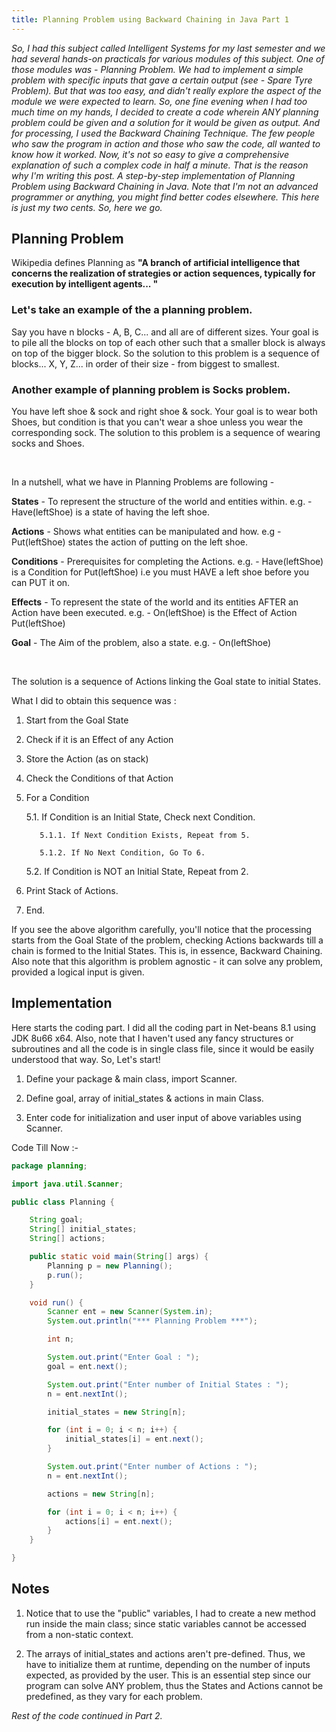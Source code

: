 ```yaml
---
title: Planning Problem using Backward Chaining in Java Part 1 
---
```


_So, I had this subject called Intelligent Systems for my last semester and we had several hands-on practicals for various modules of this subject. One of those modules was - Planning Problem. We had to implement a simple problem with specific inputs that gave a certain output (see - Spare Tyre Problem). But that was too easy, and didn't really explore the aspect of the module we were expected to learn. So, one fine evening when I had too much time on my hands, I decided to create a code wherein ANY planning problem could be given and a solution for it would be given as output. And for processing, I used the Backward Chaining Technique. The few people who saw the program in action and those who saw the code, all wanted to know how it worked. Now, it's not so easy to give a comprehensive explanation of such a complex code in half a minute. That is the reason why I'm writing this post. A step-by-step implementation of Planning Problem using Backward Chaining in Java. Note that I'm not an advanced programmer or anything, you might find better codes elsewhere. This here is just my two cents. So, here we go._

## Planning Problem

Wikipedia defines Planning as **"A branch of artificial intelligence that concerns the realization of strategies or action sequences, typically for execution by intelligent agents... "**

### Let's take an example of the a planning problem.

Say you have n blocks - A, B, C... and all are of different sizes. Your goal is to pile all the blocks on top of each other such that a smaller block is always on top of the bigger block. So the solution to this problem is a sequence of blocks... X, Y, Z... in order of their size - from biggest to smallest.

### Another example of planning problem is Socks problem.

You have left shoe & sock and right shoe & sock. Your goal is to wear both Shoes, but condition is that you can't wear a shoe unless you wear the corresponding sock. The solution to this problem is a sequence of wearing socks and Shoes.

&nbsp;

In a nutshell, what we have in Planning Problems are following -

**States** - To represent the structure of the world and entities within.
e.g. - Have(leftShoe) is a state of having the left shoe.

**Actions** - Shows what entities can be manipulated and how.
e.g - Put(leftShoe) states the action of putting on the left shoe.

**Conditions** - Prerequisites for completing the Actions.
e.g. - Have(leftShoe) is a Condition for Put(leftShoe) i.e you must HAVE a left shoe before you can PUT it on.

**Effects** - To represent the state of the world and its entities AFTER an Action have been executed.
e.g. - On(leftShoe) is the Effect of Action Put(leftShoe)

**Goal** - The Aim of the problem, also a state.
e.g. - On(leftShoe)

&nbsp;

The solution is a sequence of Actions linking the Goal state to initial States. 

What I did to obtain this sequence was :

1. Start from the Goal State

2. Check if it is an Effect of any Action

3. Store the Action (as on stack)

4. Check the Conditions of that Action

5. For a Condition

    5.1. If Condition is an Initial State, Check next Condition.

          5.1.1. If Next Condition Exists, Repeat from 5.

          5.1.2. If No Next Condition, Go To 6.

    5.2. If Condition is NOT an Initial State, Repeat from 2.

6. Print Stack of Actions.

7. End.

If you see the above algorithm carefully, you'll notice that the processing starts from the Goal State of the problem, checking Actions backwards till a chain is formed to the Initial States. This is, in essence, Backward Chaining. Also note that this algorithm is problem agnostic - it can solve any problem, provided a logical input is given.

## Implementation

Here starts the coding part. I did all the coding part in Net-beans 8.1 using JDK 8u66 x64. Also, note that I haven't used any fancy structures or subroutines and all the code is in single class file, since it would be easily understood that way. So, Let's start!

1. Define your package & main class, import Scanner.

2. Define goal, array of initial_states & actions in main Class.

3. Enter code for initialization and user input of above variables using Scanner.

Code Till Now :-

```java
package planning;

import java.util.Scanner;

public class Planning {

    String goal;
    String[] initial_states;
    String[] actions;

    public static void main(String[] args) {
        Planning p = new Planning();
        p.run();
    }

    void run() {
        Scanner ent = new Scanner(System.in);
        System.out.println("*** Planning Problem ***");

        int n;

        System.out.print("Enter Goal : ");
        goal = ent.next();

        System.out.print("Enter number of Initial States : ");
        n = ent.nextInt();

        initial_states = new String[n];

        for (int i = 0; i < n; i++) {
            initial_states[i] = ent.next();
        }

        System.out.print("Enter number of Actions : ");
        n = ent.nextInt();

        actions = new String[n];

        for (int i = 0; i < n; i++) {
            actions[i] = ent.next();
        }
    }

}
```

## Notes

1. Notice that to use the "public" variables, I had to create a new method run inside the main class; since static variables cannot be accessed from a non-static context.

2. The arrays of initial_states and actions aren't pre-defined. Thus, we have to initialize them at runtime, depending on the number of inputs expected, as provided by the user. This is an essential step since our program can solve ANY problem, thus the States and Actions cannot be predefined, as they vary for each problem.

_Rest of the code continued in Part 2._
